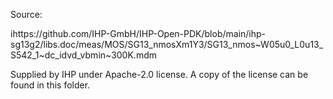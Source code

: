 Source:

ihttps://github.com/IHP-GmbH/IHP-Open-PDK/blob/main/ihp-sg13g2/libs.doc/meas/MOS/SG13_nmosXm1Y3/SG13_nmos~W05u0_L0u13_S542_1~dc_idvd_vbmin~300K.mdm

Supplied by IHP under  Apache-2.0 license. A copy of the license can be found in this folder.